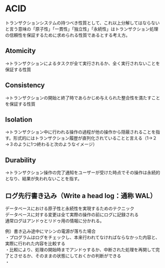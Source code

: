 # ACID  
トランザクションシステムの持つべき性質として、これ以上分解してはならないと言う意味の「原子性」「一貫性」「独立性」「永続性」はトランザクション処理の信頼性を保証するために求められる性質であるとする考え方。  

## Atomicity  
→トランザクションによるタスクが全て実行されるか、全く実行されないことを保証する性質  

## Consistency  
→トランザクションの開始と終了時であらかじめ与えられた整合性を満たすことを保証する性質  

## Isolation  
→トランザクション中に行われる操作の過程が他の操作から隠蔽されることを指す。形式的にはトランザクション履歴が直列化されていることと言える（1→２→３のように1つ終わると次のようなイメージ）  

## Durability  
→トランザクション操作の完了通知をユーザーが受けた時点でその操作は永続的となり、結果が失われないことを指す。  

## ログ先行書き込み（Write a head log：通称 WAL）  
データベースにおける原子性と永続性を実現するためのテクニック  
データベースに対する変更は全て実際の操作の前にログに記録される  
通常ログはアンドゥとリドゥ用の情報に分かれる。  

例）書き込み途中にマシンの電源が落ちた場合  
・プログラムはログをチェックし、本来行われてなければならなかった内容と、実際に行われた内容を比較する  
・比較により、処理の開始時までアンドゥするか、中断された処理を再開して完了とさせるか、そのままの状態にしておくかの判断ができる  
・
